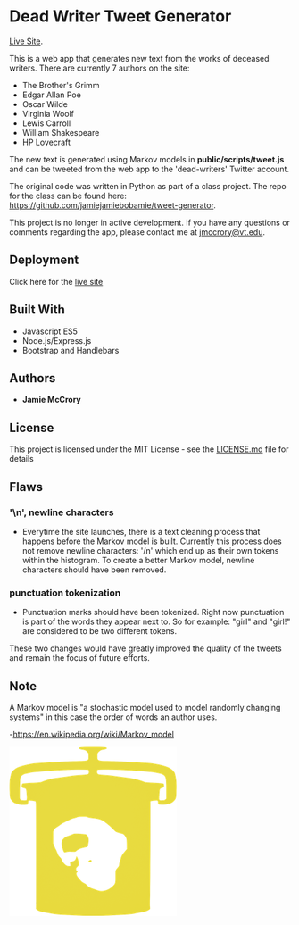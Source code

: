 # Dead Writer Tweet Generator

[Live Site](http://dead-tweet-gen.herokuapp.com).

This is a web app that generates new text from the works of deceased writers.
There are currently 7 authors on the site:

* The Brother's Grimm
* Edgar Allan Poe
* Oscar Wilde
* Virginia Woolf
* Lewis Carroll
* William Shakespeare
* HP Lovecraft

The new text is generated using Markov models in **public/scripts/tweet.js** and can be tweeted from the web app to the 'dead-writers' Twitter account.

The original code was written in Python as part of a class project. The repo for the class can be found here: https://github.com/jamiejamiebobamie/tweet-generator.

This project is no longer in active development. If you have any questions or comments regarding the app, please contact me at jmccrory@vt.edu.

## Deployment

Click here for the [live site](http://dead-tweet-gen.herokuapp.com)

## Built With

* Javascript ES5
* Node.js/Express.js
* Bootstrap and Handlebars

## Authors

* **Jamie McCrory**

## License

This project is licensed under the MIT License - see the [LICENSE.md](LICENSE.md) file for details

## Flaws

### '\n', newline characters
* Everytime the site launches, there is a text cleaning process that happens before the Markov model is built. Currently this process does not remove newline characters: '/n' which end up as their own tokens within the histogram. To create a better Markov model, newline characters should have been removed.
### punctuation tokenization
* Punctuation marks should have been tokenized. Right now punctuation is part of the words they appear next to. So for example: "girl" and "girl!" are considered to be two different tokens.

These two changes would have greatly improved the quality of the tweets and remain the focus of future efforts.

## Note

A Markov model is "a stochastic model used to model randomly changing systems" in this case the order of words an author uses.

-https://en.wikipedia.org/wiki/Markov_model

![alt text](./public/imgs/icon_jar.png)
